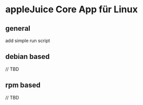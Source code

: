 # appleJuice Core App für Linux


## general

add simple run script


## debian based

// TBD

## rpm based

// TBD

